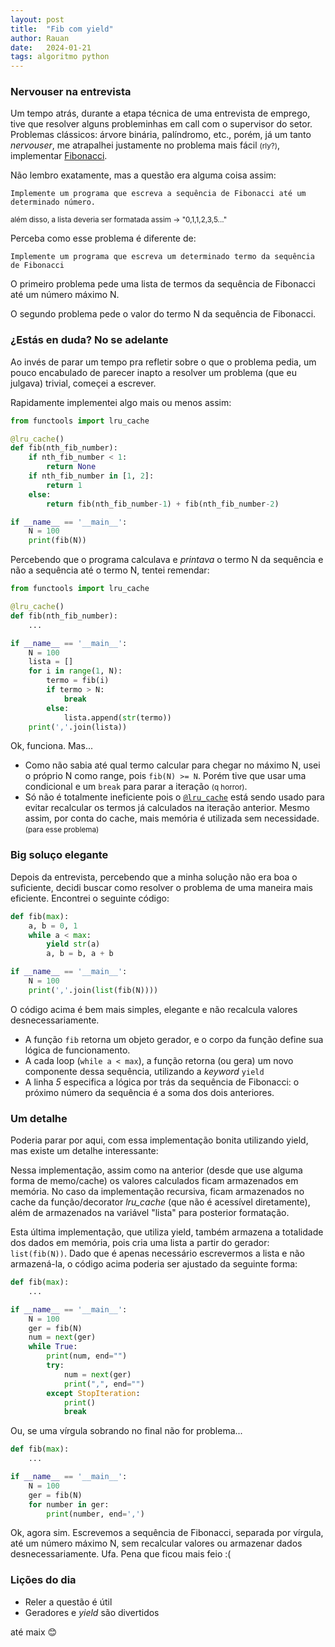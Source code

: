 ```yaml
---
layout: post
title:  "Fib com yield"
author: Rauan
date:   2024-01-21
tags: algoritmo python 
---
```


### Nervouser na entrevista

Um tempo atrás, durante a etapa técnica de uma entrevista de emprego, tive que resolver alguns probleminhas em call
com o supervisor do setor. Problemas clássicos: árvore binária, palíndromo, etc., porém, já um tanto _nervouser_, 
me atrapalhei justamente no problema mais fácil <small>(rly?)</small>, implementar <a href="https://pt.wikipedia.org/wiki/Sequ%C3%AAncia_de_Fibonacci" target = "_blank">Fibonacci</a>.

Não lembro exatamente, mas a questão era alguma coisa assim:

`Implemente um programa que escreva a sequência de Fibonacci até um determinado número.`

<small> além disso, a lista deveria ser formatada assim -> "0,1,1,2,3,5..."</small>

Perceba como esse problema é diferente de:

`Implemente um programa que escreva um determinado termo da sequência de Fibonacci`

O primeiro problema pede uma lista de termos da sequência de Fibonacci até um número máximo N.

O segundo problema pede o valor do termo N da sequência de Fibonacci.


### ¿Estás en duda? No se adelante

Ao invés de parar um tempo pra refletir sobre o que o problema pedia, um pouco encabulado de parecer inapto a
resolver um problema (que eu julgava) trivial, começei a escrever.

Rapidamente implementei algo mais ou menos assim:

```python
from functools import lru_cache

@lru_cache()
def fib(nth_fib_number):
    if nth_fib_number < 1:
        return None
    if nth_fib_number in [1, 2]:
        return 1
    else:
        return fib(nth_fib_number-1) + fib(nth_fib_number-2)

if __name__ == '__main__':
    N = 100
    print(fib(N))
```

Percebendo que o programa calculava e _printava_ o termo N da sequência e não a sequência até o termo N, tentei remendar:

```python
from functools import lru_cache

@lru_cache()
def fib(nth_fib_number):
    ...

if __name__ == '__main__':
    N = 100
    lista = []
    for i in range(1, N):
        termo = fib(i)
        if termo > N:
            break
        else:
            lista.append(str(termo))
    print(','.join(lista))
```

Ok, funciona. Mas...

* Como não sabia até qual termo calcular para chegar no máximo N, usei o próprio N como range, pois `fib(N) >= N`.
Porém tive que usar uma condicional e um `break` para parar a iteração <small>(q horror)</small>.
* Só não é totalmente ineficiente pois o <a href="https://www.google.com/search?q=memoization" target="_blank">`@lru_cache`</a>
está sendo usado para evitar recalcular os termos já calculados na iteração anterior. Mesmo assim, por conta do cache, mais memória é utilizada sem necessidade.
<small>(para esse problema)</small>

### Big soluço elegante

Depois da entrevista, percebendo que a minha solução não era boa o suficiente, decidi buscar como resolver o problema de uma
maneira mais eficiente. Encontrei o seguinte código:

```python
def fib(max):
    a, b = 0, 1
    while a < max:
        yield str(a)
        a, b = b, a + b

if __name__ == '__main__':
    N = 100
    print(','.join(list(fib(N))))
```

O código acima é bem mais simples, elegante e não recalcula valores desnecessariamente. 

* A função `fib` retorna um objeto gerador, e o corpo da função define sua lógica de funcionamento.
* A cada loop (`while a < max`), a função retorna (ou gera) um novo componente dessa sequência, utilizando a _keyword_ `yield`
* A linha _5_ especifica a lógica por trás da sequência de Fibonacci: o próximo número da sequência é a soma dos dois anteriores.

### Um detalhe

Poderia parar por aqui, com essa implementação bonita utilizando yield, mas existe um detalhe interessante:

Nessa implementação, assim como na anterior (desde que use alguma forma de memo/cache) os valores calculados ficam armazenados
em memória. No caso da implementação recursiva, ficam armazenados no cache da função/decorator _lru_cache_ (que não é acessível diretamente),
além de armazenados na variável "lista" para posterior formatação.

Esta última implementação, que utiliza yield, também armazena a totalidade dos dados em memória, pois cria uma lista a partir do gerador:
`list(fib(N))`. Dado que é apenas necessário escrevermos a lista e não armazená-la, o código acima poderia ser ajustado da seguinte forma:

```python
def fib(max):
    ...

if __name__ == '__main__':
    N = 100
    ger = fib(N)
    num = next(ger)
    while True:
        print(num, end="")
        try:
            num = next(ger)
            print(",", end="")
        except StopIteration:
            print()
            break
```

Ou, se uma vírgula sobrando no final não for problema...

```python
def fib(max):
    ...

if __name__ == '__main__':
    N = 100
    ger = fib(N)
    for number in ger:
        print(number, end=',')
```

Ok, agora sim. Escrevemos a sequência de Fibonacci, separada por vírgula, até um número máximo N,
sem recalcular valores ou armazenar dados desnecessariamente. Ufa. Pena que ficou
mais feio :(

### Lições do dia

* Reler a questão é útil
* Geradores e _yield_ são divertidos

até maix
😊